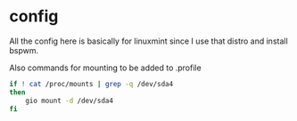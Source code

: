 # config
All the config here is basically for linuxmint since I use that distro and install bspwm.

Also commands for mounting to be added to .profile
```bash
if ! cat /proc/mounts | grep -q /dev/sda4
then
	gio mount -d /dev/sda4
fi
```
